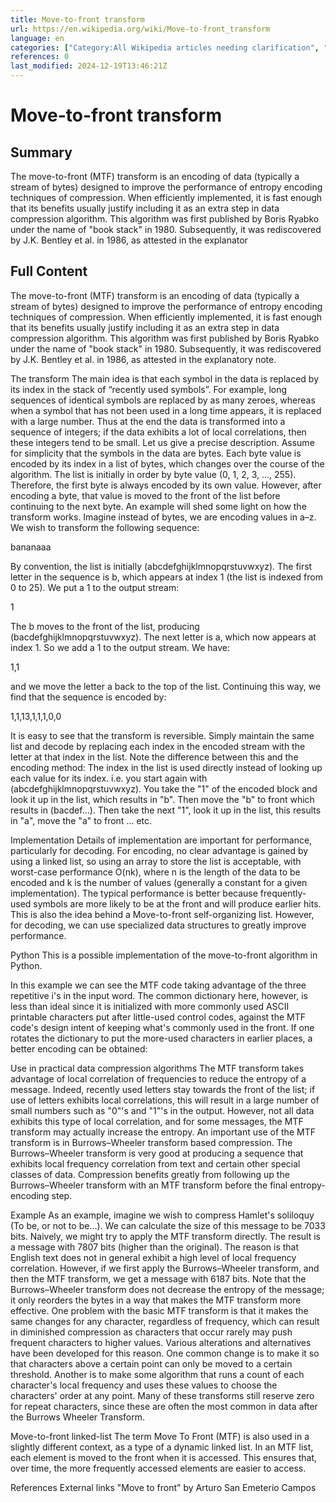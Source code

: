```yaml
---
title: Move-to-front transform
url: https://en.wikipedia.org/wiki/Move-to-front_transform
language: en
categories: ["Category:All Wikipedia articles needing clarification", "Category:All articles needing additional references", "Category:All articles needing examples", "Category:Articles needing additional references from May 2011", "Category:Articles needing examples from February 2012", "Category:Articles with example Python (programming language) code", "Category:Articles with short description", "Category:CS1 interwiki-linked names", "Category:Data compression", "Category:Data compression transforms", "Category:Lossless compression algorithms", "Category:Short description is different from Wikidata", "Category:Wikipedia articles needing clarification from February 2011", "Category:Wikipedia articles needing clarification from July 2015"]
references: 0
last_modified: 2024-12-19T13:46:21Z
---
```


# Move-to-front transform

## Summary

The move-to-front (MTF) transform is an encoding of data (typically a stream of bytes) designed to improve the performance of entropy encoding techniques of compression.  When efficiently implemented, it is fast enough that its benefits usually justify including it as an extra step in data compression algorithm.
This algorithm was first published by Boris Ryabko under the name of "book stack" in 1980. Subsequently, it was rediscovered by J.K. Bentley et al. in 1986, as attested in the explanator

## Full Content

The move-to-front (MTF) transform is an encoding of data (typically a stream of bytes) designed to improve the performance of entropy encoding techniques of compression.  When efficiently implemented, it is fast enough that its benefits usually justify including it as an extra step in data compression algorithm.
This algorithm was first published by Boris Ryabko under the name of "book stack" in 1980. Subsequently, it was rediscovered by J.K. Bentley et al. in 1986, as attested in the explanatory note.

The transform
The main idea is that each symbol in the data is replaced by its index in the stack of “recently used symbols”. For example, long sequences of identical symbols are replaced by as many zeroes, whereas when a symbol that has not been used in a long time appears, it is replaced with a large number. Thus at the end the data is transformed into a sequence of integers; if the data exhibits a lot of local correlations, then these integers tend to be small.
Let us give a precise description. Assume for simplicity that the symbols in the data are bytes.
Each byte value is encoded by its index in a list of bytes, which changes over the course of the algorithm.  The list is initially in order by byte value (0, 1, 2, 3, ..., 255).  Therefore, the first byte is always encoded by its own value.  However, after encoding a byte, that value is moved to the front of the list before continuing to the next byte.
An example will shed some light on how the transform works.  Imagine instead of bytes, we are encoding values in a–z.  We wish to transform the following sequence:

bananaaa

By convention, the list is initially (abcdefghijklmnopqrstuvwxyz).  The first letter in the sequence is b, which appears at index 1 (the list is indexed from 0 to 25).  We put a 1 to the output stream:

1

The b moves to the front of the list, producing (bacdefghijklmnopqrstuvwxyz).  The next letter is a, which now appears at index 1.  So we add a 1 to the output stream. We have:

1,1

and we move the letter a back to the top of the list.  Continuing this way, we find that the sequence is encoded by:

1,1,13,1,1,1,0,0

It is easy to see that the transform is reversible.  Simply maintain the same list and decode by replacing each index in the encoded stream with the letter at that index in the list. Note the difference between this and the encoding method: The index in the list is used directly instead of looking up each value for its index.
i.e. you start again with (abcdefghijklmnopqrstuvwxyz). You take the "1" of the encoded block and look it up in the list, which results in "b". Then move the "b" to front which results in (bacdef...). Then take the next "1", look it up in the list, this results in "a", move the "a" to front ... etc.

Implementation
Details of implementation are important for performance, particularly for decoding.  For encoding, no clear advantage is gained by using a linked list, so using an array to store the list is acceptable, with worst-case performance O(nk), where n is the length of the data to be encoded and k is the number of values (generally a constant for a given implementation).
The typical performance is better because frequently-used symbols are more likely to be at the front and will produce earlier hits. This is also the idea behind a Move-to-front self-organizing list.
However, for decoding, we can use specialized data structures to greatly improve performance.

Python
This is a possible implementation of the move-to-front algorithm in Python.

In this example we can see the MTF code taking advantage of the three repetitive i's in the input word. The common dictionary here, however, is less than ideal since it is initialized with more commonly used ASCII printable characters put after little-used control codes, against the MTF code's design intent of keeping what's commonly used in the front. If one rotates the dictionary to put the more-used characters in earlier places, a better encoding can be obtained:

Use in practical data compression algorithms
The MTF transform takes advantage of local correlation of frequencies to reduce the entropy of a message. Indeed, recently used letters stay towards the front of the list; if use of letters exhibits local correlations, this will result in a large number of small numbers such as "0"'s and "1"'s in the output.
However, not all data exhibits this type of local correlation, and for some messages, the MTF transform may actually increase the entropy.
An important use of the MTF transform is in Burrows–Wheeler transform based compression.  The Burrows–Wheeler transform is very good at producing a sequence that exhibits local frequency correlation from text and certain other special classes of data.  Compression benefits greatly from following up the Burrows–Wheeler transform with an MTF transform before the final entropy-encoding step.

Example
As an example, imagine we wish to compress Hamlet's soliloquy (To be, or not to be...).  We can calculate the size of this message to be 7033 bits.  Naively, we might try to apply the MTF transform directly.  The result is a message with 7807 bits (higher than the original).  The reason is that English text does not in general exhibit a high level of local frequency correlation.  However, if we first apply the Burrows–Wheeler transform, and then the MTF transform, we get a message with 6187 bits.  Note that the Burrows–Wheeler transform does not decrease the entropy of the message; it only reorders the bytes in a way that makes the MTF transform more effective.
One problem with the basic MTF transform is that it makes the same changes for any character, regardless of frequency, which can result in diminished compression as characters that occur rarely may push frequent characters to higher values.  Various alterations and alternatives have been developed for this reason.  One common change is to make it so that characters above a certain point can only be moved to a certain threshold.  Another is to make some algorithm that runs a count of each character's local frequency and uses these values to choose the characters' order at any point.  Many of these transforms still reserve zero for repeat characters, since these are often the most common in data after the Burrows Wheeler Transform.

Move-to-front linked-list
The term Move To Front (MTF) is also used in a slightly different context, as a type of a dynamic linked list. In an MTF list, each element is moved to the front when it is accessed. This ensures that, over time, the more frequently accessed elements are easier to access.

References
External links
"Move to front" by Arturo San Emeterio Campos
